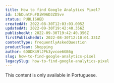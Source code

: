```yaml
---
title: How to find Google Analytics Pixel?
id: 1JbDuntFuFDiW96D3ZD5vv
status: PUBLISHED
createdAt: 2022-08-30T12:03:03.005Z
updatedAt: 2022-09-30T19:42:40.356Z
publishedAt: 2022-09-30T19:42:40.356Z
firstPublishedAt: 2022-08-30T12:10:01.331Z
contentType: frequentlyAskedQuestion
productTeam: Shopping
author: 6DODK49lJPk3yvcoe6GB6g
slug: how-to-find-google-analytics-pixel
legacySlug: how-to-find-google-analytics-pixel
---
```


<div class="alert alert-warning">
  <p>This content is only available in Portuguese.</p>
</div>
